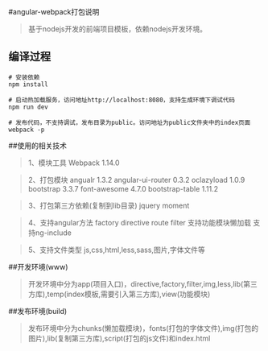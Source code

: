 #angular-webpack打包说明

> 基于nodejs开发的前端项目模板，依赖nodejs开发环境。

## 编译过程
    
``` 
# 安装依赖
npm install

# 启动热加载服务，访问地址http://localhost:8080，支持生成环境下调试代码
npm run dev

# 发布代码，不支持调试，发布目录为public。访问地址为public文件夹中的index页面
webpack -p

```

##使用的相关技术 


>1、模块工具
Webpack 1.14.0

>2、打包模块
angualr 1.3.2
angular-ui-router 0.3.2
oclazyload 1.0.9
bootstrap 3.3.7
font-awesome 4.7.0
bootstrap-table  1.11.2

>3、打包第三方依赖(复制到lib目录)
jquery
moment

>4、支持angular方法
factory
directive
route
filter
支持功能模块懒加载
支持ng-include

>5、支持文件类型
js,css,html,less,sass,图片,字体文件等

##开发环境(www)
>开发环境中分为app(项目入口)，directive,factory,filter,img,less,lib(第三方库),temp(index模板,需要引入第三方库),view(功能模块)

##发布环境(build)
>发布环境中分为chunks(懒加载模块)，fonts(打包的字体文件),img(打包的图片),lib(复制第三方库),script(打包的js文件)和index.html

